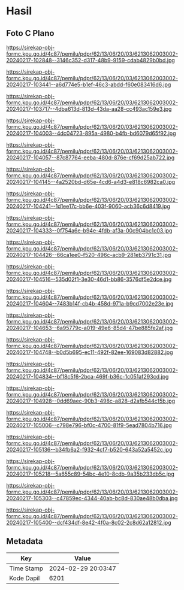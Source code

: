 # Hasil

## Foto C Plano

https://sirekap-obj-formc.kpu.go.id/4c87/pemilu/pdpr/62/13/06/20/03/6213062003002-20240217-102848--3146c352-d317-48b9-9159-cdab4829b0bd.jpg

https://sirekap-obj-formc.kpu.go.id/4c87/pemilu/pdpr/62/13/06/20/03/6213062003002-20240217-103441--a6d774e5-b1ef-46c3-abdd-f60e083416d6.jpg

https://sirekap-obj-formc.kpu.go.id/4c87/pemilu/pdpr/62/13/06/20/03/6213062003002-20240217-103717--4dba613d-813d-43da-aa28-cc493ac159e3.jpg

https://sirekap-obj-formc.kpu.go.id/4c87/pemilu/pdpr/62/13/06/20/03/6213062003002-20240217-104003--4dc04723-895a-4980-b4fb-bd6079d65f92.jpg

https://sirekap-obj-formc.kpu.go.id/4c87/pemilu/pdpr/62/13/06/20/03/6213062003002-20240217-104057--87c87764-eeba-480d-876e-cf69d25ab722.jpg

https://sirekap-obj-formc.kpu.go.id/4c87/pemilu/pdpr/62/13/06/20/03/6213062003002-20240217-104145--4a2520bd-d65e-4cd6-a4d3-e818c6982ca0.jpg

https://sirekap-obj-formc.kpu.go.id/4c87/pemilu/pdpr/62/13/06/20/03/6213062003002-20240217-104241--1d1ee17c-bb6e-403f-9060-acb36c6d8419.jpg

https://sirekap-obj-formc.kpu.go.id/4c87/pemilu/pdpr/62/13/06/20/03/6213062003002-20240217-104333--0f754a6e-b94e-4fdb-af3a-00c904bc1c03.jpg

https://sirekap-obj-formc.kpu.go.id/4c87/pemilu/pdpr/62/13/06/20/03/6213062003002-20240217-104426--66ca1ee0-f520-496c-acb9-281eb3791c31.jpg

https://sirekap-obj-formc.kpu.go.id/4c87/pemilu/pdpr/62/13/06/20/03/6213062003002-20240217-104516--535d02f1-3e30-46d1-bb86-3576df5e2dce.jpg

https://sirekap-obj-formc.kpu.go.id/4c87/pemilu/pdpr/62/13/06/20/03/6213062003002-20240217-104604--7483b14f-cb4b-458d-971a-b9cd7002e23e.jpg

https://sirekap-obj-formc.kpu.go.id/4c87/pemilu/pdpr/62/13/06/20/03/6213062003002-20240217-104653--6a95779c-a019-49e6-85d4-47be885fe2af.jpg

https://sirekap-obj-formc.kpu.go.id/4c87/pemilu/pdpr/62/13/06/20/03/6213062003002-20240217-104748--b0d5b695-ec11-492f-82ee-169083d82882.jpg

https://sirekap-obj-formc.kpu.go.id/4c87/pemilu/pdpr/62/13/06/20/03/6213062003002-20240217-104834--bf18c5f6-2bca-469f-b36c-1c051af293cd.jpg

https://sirekap-obj-formc.kpu.go.id/4c87/pemilu/pdpr/62/13/06/20/03/6213062003002-20240217-104928--0dd69aec-90b3-498c-a828-d2afb544c15b.jpg

https://sirekap-obj-formc.kpu.go.id/4c87/pemilu/pdpr/62/13/06/20/03/6213062003002-20240217-105006--c798e796-bf0c-4700-81f9-5ead7804b716.jpg

https://sirekap-obj-formc.kpu.go.id/4c87/pemilu/pdpr/62/13/06/20/03/6213062003002-20240217-105136--b34fb6a2-f932-4cf7-b520-643a52a5452c.jpg

https://sirekap-obj-formc.kpu.go.id/4c87/pemilu/pdpr/62/13/06/20/03/6213062003002-20240217-105218--5a655c89-54bc-4e10-8cdb-9a35b233db5c.jpg

https://sirekap-obj-formc.kpu.go.id/4c87/pemilu/pdpr/62/13/06/20/03/6213062003002-20240217-105303--c47859ec-4344-40ab-bc8d-830ae48b0dba.jpg

https://sirekap-obj-formc.kpu.go.id/4c87/pemilu/pdpr/62/13/06/20/03/6213062003002-20240217-105400--dcf434df-8e42-4f0a-8c02-2c8d62a12812.jpg


## Metadata

| Key        | Value               |
| ---------- | ------------------- |
| Time Stamp | 2024-02-29 20:03:47 |
| Kode Dapil | 6201                |



